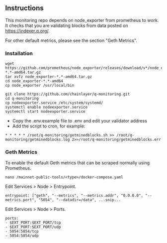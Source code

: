 ## Instructions

This monitoring repo depends on node_exporter from prometheus to work. 
It checks that you are validating blocks from data posted on https://indexer.q.org/.

For other default metrics, please see the section "Geth Metrics".

### Installation

```
wget https://github.com/prometheus/node_exporter/releases/download/v*/node_exporter-*.*-amd64.tar.gz
tar xvfz node_exporter-*.*-amd64.tar.gz
cd node_exporter-*.*-amd64
cp node_exporter /usr/local/bin

git clone https://github.com/chainlayer/q-monitoring.git
cd q-monitoring
cp nodeexporter.service /etc/system/systemd/
systemctl enable nodeexporter.service
systemctl start nodeexporter.service
```

* Copy the .env.example file to .env and edit your validator address
* Add the script to cron, for example:

```
* * * * * /root/q-monitoring/getminedblocks.sh >> /root/q-monitoring/getminedblocks.log 2>>/root/q-monitoring/getminedblocks.err
```

### Geth Metrics

To enable the default Geth metrics that can be scraped normally using Prometheus.

```
nano /mainnet-public-tools/<type>/docker-compose.yaml
```

Edit Services > Node > Entrypoint.
```
entrypoint: ["geth", "--metrics", "--metrics.addr", "0.0.0.0", "--metrics.port", "5054", "--datadir=/data", ...snip...
```

Edit Services > Node > Ports.
```
ports:
- $EXT_PORT:$EXT_PORT/tcp
- $EXT_PORT:$EXT_PORT/udp
- 5054:5054/tcp
- 5054:5054/udp
```